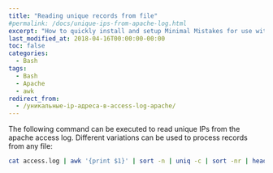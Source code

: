 ```yaml
---
title: "Reading unique records from file"
#permalink: /docs/unique-ips-from-apache-log.html
excerpt: "How to quickly install and setup Minimal Mistakes for use with GitHub Pages."
last_modified_at: 2018-04-16T00:00:00-00:00
toc: false
categories:
  - Bash
tags:
  - Bash
  - Apache
  - awk
redirect_from:
  - /уникальные-ip-адреса-в-access-log-apache/
---
```

The following command can be executed to read unique IPs from the apache access log. Different variations can be used to process records from any file:

```bash
cat access.log | awk '{print $1}' | sort -n | uniq -c | sort -nr | head -20
```
